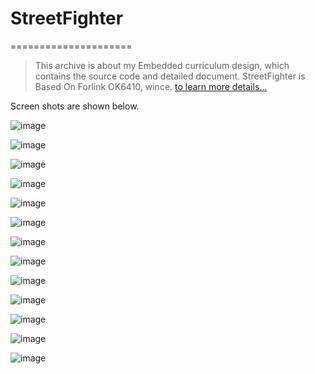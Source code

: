 # StreetFighter
=====================
> This archive is about my Embedded curriculum design, which contains the source code and  detailed document.
StreetFighter is Based On Forlink OK6410, wince.
[to learn more details...](https://github.com/lijiansong/StreetFighter/blob/master/%E6%9D%8E%E5%9D%9A%E6%9D%BE_%E6%9D%8E%E6%A0%87_%E7%AB%A5%E7%AB%8B%E6%88%90-%E5%B5%8C%E5%85%A5%E5%BC%8F%E8%AF%BE%E7%A8%8B%E5%AE%9E%E9%AA%8C%E6%8A%A5%E5%91%8A.pdf)

Screen shots are shown below.

![image](https://github.com/lijiansong/StreetFighter/blob/master/screenshot/loading.png "Street Fight V1.0 Screen Shot")

![image](https://github.com/lijiansong/StreetFighter/blob/master/screenshot/start.png "Street Fight V1.0 Screen Shot")

![image](https://github.com/lijiansong/StreetFighter/blob/master/screenshot/1_1.png "Street Fight V1.0 Screen Shot")

![image](https://github.com/lijiansong/StreetFighter/blob/master/screenshot/1_4.png "Street Fight V1.0 Screen Shot")

![image](https://github.com/lijiansong/StreetFighter/blob/master/screenshot/1_5.png "Street Fight V1.0 Screen Shot")

![image](https://github.com/lijiansong/StreetFighter/blob/master/screenshot/1_6.png "Street Fight V1.0 Screen Shot")

![image](https://github.com/lijiansong/StreetFighter/blob/master/screenshot/1_7.png "Street Fight V1.0 Screen Shot")

![image](https://github.com/lijiansong/StreetFighter/blob/master/screenshot/1_8.png "Street Fight V1.0 Screen Shot")

![image](https://github.com/lijiansong/StreetFighter/blob/master/screenshot/1_10.png "Street Fight V1.0 Screen Shot")

![image](https://github.com/lijiansong/StreetFighter/blob/master/screenshot/1_11.png "Street Fight V1.0 Screen Shot")

![image](https://github.com/lijiansong/StreetFighter/blob/master/screenshot/1_12.png "Street Fight V1.0 Screen Shot")

![image](https://github.com/lijiansong/StreetFighter/blob/master/screenshot/1_13.png "Street Fight V1.0 Screen Shot")

![image](https://github.com/lijiansong/StreetFighter/blob/master/screenshot/1_14.png "Street Fight V1.0 Screen Shot")



